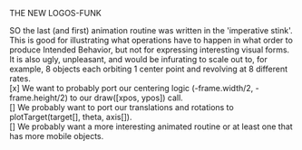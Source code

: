 THE NEW LOGOS-FUNK

SO the last (and first) animation routine was written in the 'imperative stink'. 
This is good for illustrating what operations have to happen in what order to produce Intended Behavior, but not for expressing interesting visual forms.  
It is also ugly, unpleasant, and would be infurating to scale out to, for example, 8 objects each orbiting 1 center point and revolving at 8 different rates.  
[x]	We want to probably port our centering logic (-frame.width/2, -frame.height/2) to our draw([xpos, ypos]) call.  
[]	We probably want to port our translations and rotations to plotTarget(target[], theta, axis[]).  
[]	We probably want a more interesting animated routine or at least one that has more mobile objects.  